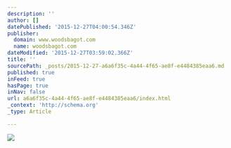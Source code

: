 ```yaml
---
description: ''
author: []
datePublished: '2015-12-27T04:00:54.346Z'
publisher:
  domain: www.woodsbagot.com
  name: woodsbagot.com
dateModified: '2015-12-27T03:59:02.366Z'
title: ''
sourcePath: _posts/2015-12-27-a6a6f35c-4a44-4f65-ae8f-e4484385eaa6.md
published: true
inFeed: true
hasPage: true
inNav: false
url: a6a6f35c-4a44-4f65-ae8f-e4484385eaa6/index.html
_context: 'http://schema.org'
_type: Article

---
```

![](http://www.woodsbagot.com/wp-content/uploads/2014/02/120189_N37_screenhd.jpg)